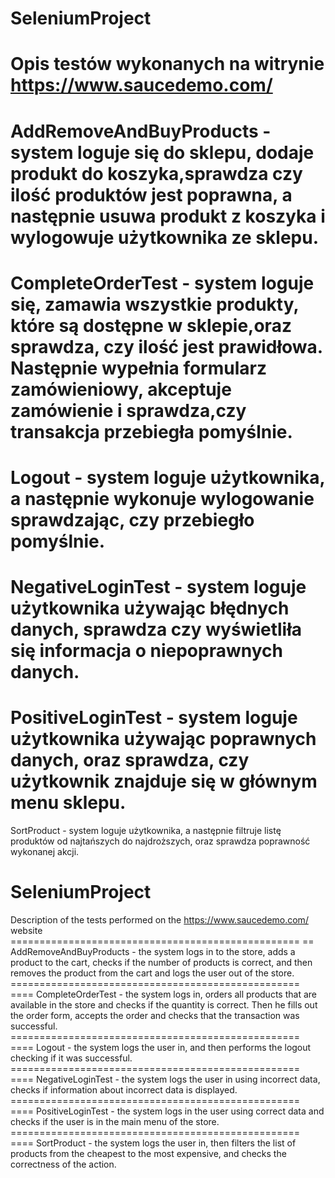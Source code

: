 # SeleniumProject
Opis testów wykonanych na witrynie https://www.saucedemo.com/
  ====================================================
AddRemoveAndBuyProducts - system loguje się do sklepu, dodaje produkt do koszyka,sprawdza czy ilość produktów jest poprawna, a następnie usuwa produkt z koszyka i wylogowuje użytkownika ze sklepu.
======================================================
CompleteOrderTest - system loguje się, zamawia wszystkie produkty, które są dostępne w sklepie,oraz sprawdza, czy ilość jest prawidłowa.
Następnie wypełnia formularz zamówieniowy, akceptuje zamówienie i sprawdza,czy transakcja przebiegła pomyślnie.
======================================================
Logout - system loguje użytkownika, a następnie wykonuje wylogowanie sprawdzając, czy przebiegło pomyślnie.
======================================================
NegativeLoginTest - system loguje użytkownika używając błędnych danych, sprawdza czy wyświetliła się informacja o niepoprawnych danych.
======================================================
PositiveLoginTest -  system loguje użytkownika używając poprawnych danych, oraz sprawdza, czy użytkownik znajduje się w głównym menu sklepu.
======================================================
SortProduct - system loguje użytkownika, a następnie filtruje listę produktów od najtańszych do najdroższych, oraz sprawdza poprawność wykonanej akcji.



# SeleniumProject
Description of the tests performed on the https://www.saucedemo.com/ website
  ================================================== ==
AddRemoveAndBuyProducts - the system logs in to the store, adds a product to the cart, checks if the number of products is correct,
and then removes the product from the cart and logs the user out of the store.
================================================== ====
CompleteOrderTest - the system logs in, orders all products that are available in the store and checks if the quantity is correct.
Then he fills out the order form, accepts the order and checks that the transaction was successful.
================================================== ====
Logout - the system logs the user in, and then performs the logout checking if it was successful.
================================================== ====
NegativeLoginTest - the system logs the user in using incorrect data, checks if information about incorrect data is displayed.
================================================== ====
PositiveLoginTest - the system logs in the user using correct data and checks if the user is in the main menu of the store.
================================================== ====
SortProduct - the system logs the user in, then filters the list of products from the cheapest to the most expensive, and checks the correctness of the action.

